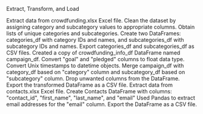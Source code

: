 


Extract, Transform, and Load

Extract data from crowdfunding.xlsx Excel file.
Clean the dataset by assigning category and subcategory values to appropriate columns.
Obtain lists of unique categories and subcategories.
Create two DataFrames: categories_df with category IDs and names, and subcategories_df with subcategory IDs and names.
Export categories_df and subcategories_df as CSV files.
Created a copy of crowdfunding_info_df DataFrame named campaign_df.
Convert "goal" and "pledged" columns to float data type.
Convert Unix timestamps to datetime objects.
Merge campaign_df with category_df based on "category" column and subcategory_df based on "subcategory" column.
Drop unwanted columns from the DataFrame.
Export the transformed DataFrame as a CSV file.
Extract data from contacts.xlsx Excel file.
Create Contacts DataFrame with columns: "contact_id", "first_name", "last_name", and "email"
Used Pandas to extract email addresses for the "email" column.
Export the DataFrame as a CSV file.
